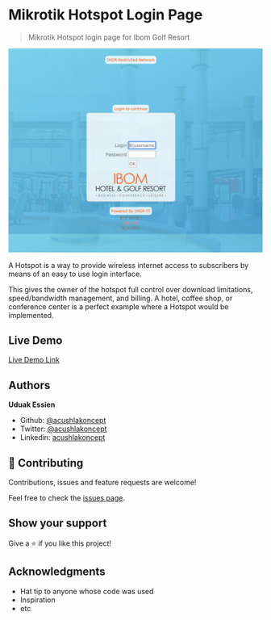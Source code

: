 # Mikrotik Hotspot Login Page

> Mikrotik Hotspot login page for Ibom Golf Resort

![screenshot](./img/screenshot.png)

A Hotspot is a way to provide wireless internet access to subscribers by means of an easy to use login interface.

This gives the owner of the hotspot full control over download limitations, speed/bandwidth management, and billing. A hotel, coffee shop, or conference center is a perfect example where a Hotspot would be implemented.

## Live Demo

[Live Demo Link](https://acushlakoncept.github.io/mikrotik_hotspot/login.html)

## Authors

**Uduak Essien**

-   Github: [@acushlakoncept](https://github.com/acushlakoncept/)
-   Twitter: [@acushlakoncept](https://twitter.com/acushlakoncept)
-   Linkedin: [acushlakoncept](https://www.linkedin.com/in/acushlakoncept/)

## 🤝 Contributing

Contributions, issues and feature requests are welcome!

Feel free to check the [issues page](issues/).

## Show your support

Give a ⭐️ if you like this project!

## Acknowledgments

-   Hat tip to anyone whose code was used
-   Inspiration
-   etc
